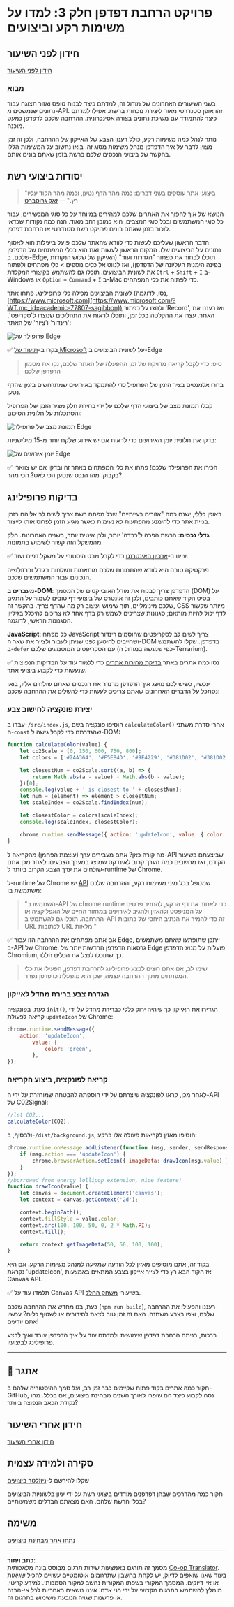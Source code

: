 <!--
CO_OP_TRANSLATOR_METADATA:
{
  "original_hash": "49b58721a71cfda824e2f3e1f46908c6",
  "translation_date": "2025-08-29T01:11:47+00:00",
  "source_file": "5-browser-extension/3-background-tasks-and-performance/README.md",
  "language_code": "he"
}
-->
# פרויקט הרחבת דפדפן חלק 3: למדו על משימות רקע וביצועים

## חידון לפני השיעור

[חידון לפני השיעור](https://ff-quizzes.netlify.app/web/quiz/27)

### מבוא

בשני השיעורים האחרונים של מודול זה, למדתם כיצד לבנות טופס ואזור תצוגה עבור נתונים שנמשכים מ-API. זהו אופן סטנדרטי מאוד ליצירת נוכחות ברשת. אפילו למדתם כיצד להתמודד עם משיכת נתונים בצורה אסינכרונית. ההרחבה שלכם לדפדפן כמעט מוכנה.

נותר לנהל כמה משימות רקע, כולל רענון הצבע של האייקון של ההרחבה, ולכן זה זמן מצוין לדבר על איך הדפדפן מנהל משימות מסוג זה. בואו נחשוב על המשימות הללו בהקשר של ביצועי הנכסים שלכם ברשת בזמן שאתם בונים אותם.

## יסודות ביצועי רשת

> "ביצועי אתר עוסקים בשני דברים: כמה מהר הדף נטען, וכמה מהר הקוד עליו רץ." -- [זאק גרוסברט](https://www.smashingmagazine.com/2012/06/javascript-profiling-chrome-developer-tools/)

הנושא של איך להפוך את האתרים שלכם למהירים במיוחד על כל סוגי המכשירים, עבור כל סוגי המשתמשים ובכל סוגי המצבים, הוא כמובן רחב מאוד. הנה כמה נקודות שכדאי לזכור בזמן שאתם בונים פרויקט רשת סטנדרטי או הרחבת דפדפן.

הדבר הראשון שעליכם לעשות כדי לוודא שהאתר שלכם פועל ביעילות הוא לאסוף נתונים על הביצועים שלו. המקום הראשון לעשות זאת הוא בכלי המפתחים של הדפדפן שלכם. ב-Edge, תוכלו לבחור את כפתור "הגדרות ועוד" (האייקון של שלוש הנקודות בפינה הימנית העליונה של הדפדפן), ואז לנווט אל כלים נוספים > כלי מפתחים ולפתוח את לשונית הביצועים. תוכלו גם להשתמש בקיצורי המקלדת `Ctrl` + `Shift` + `I` ב-Windows או `Option` + `Command` + `I` ב-Mac כדי לפתוח את כלי המפתחים.

לשונית הביצועים מכילה כלי פרופילינג. פתחו אתר (נסו, לדוגמה, [https://www.microsoft.com](https://www.microsoft.com/?WT.mc_id=academic-77807-sagibbon)) ולחצו על כפתור 'Record', ואז רעננו את האתר. עצרו את ההקלטה בכל זמן, ותוכלו לראות את התהליכים שנוצרו ל'סקריפט', 'רינדור' ו'ציור' של האתר:

![פרופילר של Edge](../../../../translated_images/profiler.5a4a62479c5df01cfec9aab74173dba13f91d2c968e1a1ae434c26165792df15.he.png)

✅ בקרו ב-[תיעוד של Microsoft](https://docs.microsoft.com/microsoft-edge/devtools-guide/performance/?WT.mc_id=academic-77807-sagibbon) על לשונית הביצועים ב-Edge

> טיפ: כדי לקבל קריאה מדויקת של זמן ההפעלה של האתר שלכם, נקו את מטמון הדפדפן שלכם

בחרו אלמנטים בציר הזמן של הפרופיל כדי להתמקד באירועים שמתרחשים בזמן שהדף נטען.

קבלו תמונת מצב של ביצועי הדף שלכם על ידי בחירת חלק מציר הזמן של הפרופיל והסתכלות על חלונית הסיכום:

![תמונת מצב של פרופילר Edge](../../../../translated_images/snapshot.97750180ebcad73794a3594b36925eb5c8dbaac9e03fec7f9b974188c9ac63c7.he.png)

בדקו את חלונית יומן האירועים כדי לראות אם יש אירוע שלקח יותר מ-15 מילישניות:

![יומן אירועים של Edge](../../../../translated_images/log.804026979f3707e00eebcfa028b2b5a88cec6292f858767bb6703afba65a7d9c.he.png)

✅ הכירו את הפרופילר שלכם! פתחו את כלי המפתחים באתר זה ובדקו אם יש צווארי בקבוק. מהו הנכס שנטען הכי לאט? הכי מהר?

## בדיקות פרופילינג

באופן כללי, ישנם כמה "אזורים בעייתיים" שכל מפתח רשת צריך לשים לב אליהם בזמן בניית אתר כדי להימנע מהפתעות לא נעימות כאשר מגיע הזמן לפרוס אותו לייצור.

**גדלי נכסים**: הרשת הפכה ל'כבדה' יותר, ולכן איטית יותר, בשנים האחרונות. חלק מהמשקל הזה קשור לשימוש בתמונות.

✅ עיינו ב-[ארכיון האינטרנט](https://httparchive.org/reports/page-weight) כדי לקבל מבט היסטורי על משקל דפים ועוד.

פרקטיקה טובה היא לוודא שהתמונות שלכם מותאמות ונשלחות בגודל וברזולוציה הנכונים עבור המשתמשים שלכם.

**מעברים ב-DOM**: הדפדפן צריך לבנות את מודל האובייקטים של המסמך (DOM) על בסיס הקוד שאתם כותבים, ולכן זה אינטרס של ביצועי דף טובים לשמור על התגים שלכם מינימליים, תוך שימוש ועיצוב רק מה שהדף צריך. בהקשר זה, CSS מיותר שקשור לדף יכול להיות מותאם; סגנונות שצריכים לשמש רק בדף אחד לא צריכים להיכלל בגיליון הסגנונות הראשי, לדוגמה.

**JavaScript**: כל מפתח JavaScript צריך לשים לב לסקריפטים שחוסמים רינדור ושחייבים להיטען לפני שניתן לעבור ולצייר את שאר ה-DOM בדפדפן. שקלו להשתמש ב-`defer` עם הסקריפטים המוטמעים שלכם (כפי שנעשה במודול ה-Terrarium).

✅ נסו כמה אתרים באתר [בדיקת מהירות אתרים](https://www.webpagetest.org/) כדי ללמוד עוד על הבדיקות הנפוצות שנעשות כדי לקבוע ביצועי אתר.

עכשיו, כשיש לכם מושג איך הדפדפן מרנדר את הנכסים שאתם שולחים אליו, בואו נסתכל על הדברים האחרונים שאתם צריכים לעשות כדי להשלים את ההרחבה שלכם:

### יצירת פונקציה לחישוב צבע

עבדו ב-`/src/index.js`, הוסיפו פונקציה בשם `calculateColor()` אחרי סדרת משתני ה-`const` שהגדרתם כדי לקבל גישה ל-DOM:

```JavaScript
function calculateColor(value) {
	let co2Scale = [0, 150, 600, 750, 800];
	let colors = ['#2AA364', '#F5EB4D', '#9E4229', '#381D02', '#381D02'];

	let closestNum = co2Scale.sort((a, b) => {
		return Math.abs(a - value) - Math.abs(b - value);
	})[0];
	console.log(value + ' is closest to ' + closestNum);
	let num = (element) => element > closestNum;
	let scaleIndex = co2Scale.findIndex(num);

	let closestColor = colors[scaleIndex];
	console.log(scaleIndex, closestColor);

	chrome.runtime.sendMessage({ action: 'updateIcon', value: { color: closestColor } });
}
```

מה קורה כאן? אתם מעבירים ערך (עוצמת הפחמן) מהקריאה ל-API שביצעתם בשיעור הקודם, ואז מחשבים כמה הערך קרוב לאינדקס שמוצג במערך הצבעים. לאחר מכן אתם שולחים את ערך הצבע הקרוב ביותר ל-runtime של Chrome.

ל-runtime של Chrome יש [API](https://developer.chrome.com/extensions/runtime) שמטפל בכל מיני משימות רקע, וההרחבה שלכם משתמשת בו:

> "השתמשו ב-API של chrome.runtime כדי לאחזר את דף הרקע, להחזיר פרטים על המניפסט ולהאזין ולהגיב לאירועים במחזור החיים של האפליקציה או ההרחבה. תוכלו גם להשתמש ב-API זה כדי להמיר את הנתיב היחסי של כתובות URL לכתובות URL מלאות."

✅ אם אתם מפתחים את ההרחבה הזו עבור Edge, ייתכן שתופתעו שאתם משתמשים ב-API של Chrome. גרסאות הדפדפן החדשות יותר של Edge פועלות על מנוע הדפדפן Chromium, כך שתוכלו לנצל את הכלים הללו.

> שימו לב, אם אתם רוצים לבצע פרופילינג להרחבת דפדפן, הפעילו את כלי המפתחים מתוך ההרחבה עצמה, שכן היא מופעלת כדפדפן נפרד.

### הגדרת צבע ברירת מחדל לאייקון

כעת, בפונקציה `init()`, הגדירו את האייקון כך שיהיה ירוק כללי כברירת מחדל על ידי קריאה לפעולת `updateIcon` של Chrome:

```JavaScript
chrome.runtime.sendMessage({
	action: 'updateIcon',
		value: {
			color: 'green',
		},
});
```

### קריאה לפונקציה, ביצוע הקריאה

לאחר מכן, קראו לפונקציה שיצרתם על ידי הוספתה להבטחה שמוחזרת על ידי ה-API של C02Signal:

```JavaScript
//let CO2...
calculateColor(CO2);
```

ולבסוף, ב-`/dist/background.js`, הוסיפו מאזין לקריאות פעולה אלו ברקע:

```JavaScript
chrome.runtime.onMessage.addListener(function (msg, sender, sendResponse) {
	if (msg.action === 'updateIcon') {
		chrome.browserAction.setIcon({ imageData: drawIcon(msg.value) });
	}
});
//borrowed from energy lollipop extension, nice feature!
function drawIcon(value) {
	let canvas = document.createElement('canvas');
	let context = canvas.getContext('2d');

	context.beginPath();
	context.fillStyle = value.color;
	context.arc(100, 100, 50, 0, 2 * Math.PI);
	context.fill();

	return context.getImageData(50, 50, 100, 100);
}
```

בקוד זה, אתם מוסיפים מאזין לכל הודעה שמגיעה למנהל משימות הרקע. אם היא נקראת 'updateIcon', אז הקוד הבא רץ כדי לצייר אייקון בצבע המתאים באמצעות Canvas API.

✅ תלמדו עוד על Canvas API בשיעורי [משחק החלל](../../6-space-game/2-drawing-to-canvas/README.md).

כעת, בנו מחדש את ההרחבה שלכם (`npm run build`), רעננו והפעילו את ההרחבה שלכם, וצפו בצבע משתנה. האם זה זמן טוב לצאת לסידורים או לשטוף כלים? עכשיו אתם יודעים!

ברכות, בניתם הרחבת דפדפן שימושית ולמדתם עוד על איך הדפדפן עובד ואיך לבצע פרופילינג לביצועיו.

---

## 🚀 אתגר

חקור כמה אתרים בקוד פתוח שקיימים כבר זמן רב, ועל סמך ההיסטוריה שלהם ב-GitHub, נסה לקבוע כיצד הם שופרו לאורך השנים מבחינת ביצועים, אם בכלל. מהו נקודת הכאב הנפוצה ביותר?

## חידון אחרי השיעור

[חידון אחרי השיעור](https://ff-quizzes.netlify.app/web/quiz/28)

## סקירה ולמידה עצמית

שקלו להירשם ל-[ניוזלטר ביצועים](https://perf.email/)

חקור כמה מהדרכים שבהן דפדפנים מודדים ביצועי רשת על ידי עיון בלשוניות הביצועים בכלי הרשת שלהם. האם מצאתם הבדלים משמעותיים?

## משימה

[נתחו אתר מבחינת ביצועים](assignment.md)

---

**כתב ויתור**:  
מסמך זה תורגם באמצעות שירות תרגום מבוסס בינה מלאכותית [Co-op Translator](https://github.com/Azure/co-op-translator). בעוד שאנו שואפים לדיוק, יש לקחת בחשבון שתרגומים אוטומטיים עשויים להכיל שגיאות או אי-דיוקים. המסמך המקורי בשפתו המקורית נחשב למקור הסמכותי. למידע קריטי, מומלץ להשתמש בתרגום מקצועי על ידי בני אדם. איננו נושאים באחריות לכל אי-הבנה או פרשנות שגויה הנובעת משימוש בתרגום זה.